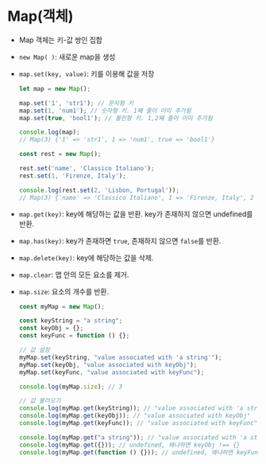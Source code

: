 # Map(객체)
- Map 객체는 키-값 쌍인 집합
- `new Map( )`: 새로운 map을 생성
- `map.set(key, value)`: 키를 이용해 값을 저장
    
    ```jsx
    let map = new Map();
    
    map.set('1', 'str1'); // 문자형 키
    map.set(1, 'num1'); // 숫자형 키. 1째 줄이 이미 추가됨
    map.set(true, 'bool1'); // 불린형 키. 1,2째 줄이 이미 추가됨
    
    console.log(map);
    // Map(3) {'1' => 'str1', 1 => 'num1', true => 'bool1'}
    
    ```
    
    ```jsx
    const rest = new Map();
    
    rest.set('name', 'Classico Italiano');
    rest.set(1, 'Firenze, Italy');
    
    console.log(rest.set(2, 'Lisbon, Portugal'));
    // Map(3) {'name' => 'Classico Italiano', 1 => 'Firenze, Italy', 2 => 'Lisbon, Portugal'}
    ```
    
- `map.get(key)`: key에 해당하는 값을 반환. key가 존재하지 않으면 undefined를 반환.
- `map.has(key)`: key가 존재하면 `true`, 존재하지 않으면 `false`를 반환.
- `map.delete(key)`: key에 해당하는 값을 삭제.
- `map.clear`: 맵 안의 모든 요소를 제거.
- `map.size`: 요소의 개수를 반환.

    ```jsx
    const myMap = new Map();
    
    const keyString = "a string";
    const keyObj = {};
    const keyFunc = function () {};
    
    // 값 설정
    myMap.set(keyString, "value associated with 'a string'");
    myMap.set(keyObj, "value associated with keyObj");
    myMap.set(keyFunc, "value associated with keyFunc");
    
    console.log(myMap.size); // 3
    
    // 값 불러오기
    console.log(myMap.get(keyString)); // "value associated with 'a string'"
    console.log(myMap.get(keyObj)); // "value associated with keyObj"
    console.log(myMap.get(keyFunc)); // "value associated with keyFunc"
    
    console.log(myMap.get("a string")); // "value associated with 'a string'", 왜냐하면 keyString === 'a string'
    console.log(myMap.get({})); // undefined, 왜냐하면 keyObj !== {}
    console.log(myMap.get(function () {})); // undefined, 왜냐하면 keyFunc !== function () {}
